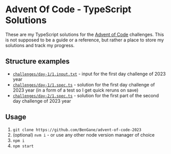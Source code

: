 # Advent Of Code - TypeScript Solutions

These are my TypeScript solutions for the [Advent of Code](https://adventofcode.com/) challenges. This is not supposed to be a guide or a reference, but rather a place to store my solutions and track my progress.

## Structure examples

- [`challenges/day-1/1.input.txt`](./challenges/day-1/1.input.txt) - input for the first day challenge of 2023 year
- [`challenges/day-1/1.spec.ts`](./challenges/day-1/1.spec.ts) - solution for the first day challenge of 2023 year (in a form of a test so I get quick reruns on save)
- [`challenges/day-2/1.spec.ts`](./challenges/day-2/1.spec.ts) - solution for the first part of the second day challenge of 2023 year

## Usage

1. `git clone https://github.com/BenGane/advent-of-code-2023`
1. (optional) `nvm i` - or use any other node version manager of choice
1. `npm i`
1. `npm start`
